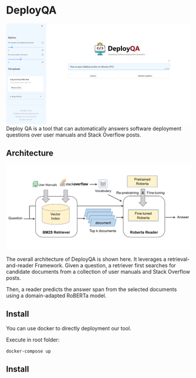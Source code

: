 # DeployQA
![system overview](pic/mainpage.png) 
Deploy QA is a tool that can automatically answers software deployment questions over user manuals and Stack Overflow posts.

## Architecture
![system overview](pic/architecture.png) 

The overall architecture of DeployQA is shown here. It leverages a retrieval-and-reader Framework. Given a question, a retriever first searches for candidate documents from a collection of user manuals and Stack Overflow posts. 

Then, a reader predicts the answer span from the selected documents using a domain-adapted RoBERTa model.

## Install
You can use docker to directly deployment our tool.

Execute in root folder:
```
docker-compose up
```

## Install